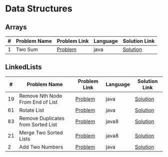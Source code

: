 # Data Structures

## Arrays

|#|Problem Name|Problem Link|Language|Solution Link|
---|---|---|---|---
|1|Two Sum|[Problem](https://leetcode.com/problems/two-sum/)|java|[Solution](./Arrays/TwoSum.java)|


## LinkedLists

|#|Problem Name|Problem Link|Language|Solution Link|
---|---|---|---|---
|19|Remove Nth Node From End of List|[Problem](https://leetcode.com/problems/remove-nth-node-from-end-of-list/)|java|[Solution](./RemoveNthNodeFromEndofList.java)|
|61|Rotate List|[Problem](https://leetcode.com/problems/rotate-list/)|java|[Solution](./RotateList.java)|
|83|Remove Duplicates from Sorted List|[Problem](https://leetcode.com/problems/remove-duplicates-from-sorted-list/)|java8|[Solution](./RemoveDuplicatesfromSortedList.java)|
|21|Merge Two Sorted Lists|[Problem](https://leetcode.com/problems/merge-two-sorted-lists/)|java8|[Solution](./MergeTwoSortedLists.java)|
|2|Add Two Numbers|[Problem](https://leetcode.com/problems/add-two-numbers/)|java|[Solution](./MergeTwoSortedLists.java)|